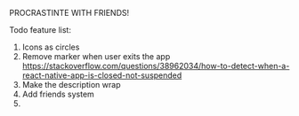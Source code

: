 PROCRASTINTE WITH FRIENDS!

Todo feature list:

1. Icons as circles
2. Remove marker when user exits the app
https://stackoverflow.com/questions/38962034/how-to-detect-when-a-react-native-app-is-closed-not-suspended
3. Make the description wrap
4. Add friends system
5. 